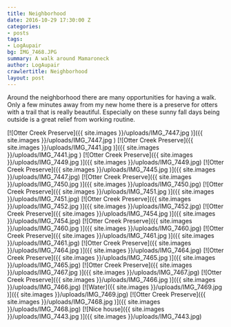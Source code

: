 ```yaml
---
title: Neighborhood
date: 2016-10-29 17:30:00 Z
categories:
- posts
tags:
- LogAupair
bg: IMG_7468.JPG
summary: A walk around Mamaroneck
author: LogAupair
crawlertitle: Neighborhood
layout: post
---
```


Around the neighborhood there are many opportunities for having a walk. Only a few minutes away from my new home there is a preserve for otters with a trail that is really beautiful. Especially on these sunny fall days being outside is a great relief from working routine.

[![Otter Creek Preserve]({{ site.images }}/uploads/IMG_7447.jpg
)]({{ site.images }}/uploads/IMG_7447.jpg
)
[![Otter Creek Preserve]({{ site.images }}/uploads/IMG_7441.jpg
)]({{ site.images }}/uploads/IMG_7441.jpg
)
[![Otter Creek Preserve]({{ site.images }}/uploads/IMG_7449.jpg
)]({{ site.images }}/uploads/IMG_7449.jpg)
[![Otter Creek Preserve]({{ site.images }}/uploads/IMG_7445.jpg
)]({{ site.images }}/uploads/IMG_7447.jpg)
[![Otter Creek Preserve]({{ site.images }}/uploads/IMG_7450.jpg
)]({{ site.images }}/uploads/IMG_7450.jpg)
[![Otter Creek Preserve]({{ site.images }}/uploads/IMG_7451.jpg
)]({{ site.images }}/uploads/IMG_7451.jpg)
[![Otter Creek Preserve]({{ site.images }}/uploads/IMG_7452.jpg
)]({{ site.images }}/uploads/IMG_7452.jpg)
[![Otter Creek Preserve]({{ site.images }}/uploads/IMG_7454.jpg
)]({{ site.images }}/uploads/IMG_7454.jpg)
[![Otter Creek Preserve]({{ site.images }}/uploads/IMG_7460.jpg
)]({{ site.images }}/uploads/IMG_7460.jpg)
[![Otter Creek Preserve]({{ site.images }}/uploads/IMG_7461.jpg
)]({{ site.images }}/uploads/IMG_7461.jpg)
[![Otter Creek Preserve]({{ site.images }}/uploads/IMG_7464.jpg
)]({{ site.images }}/uploads/IMG_7464.jpg)
[![Otter Creek Preserve]({{ site.images }}/uploads/IMG_7465.jpg
)]({{ site.images }}/uploads/IMG_7465.jpg)
[![Otter Creek Preserve]({{ site.images }}/uploads/IMG_7467.jpg
)]({{ site.images }}/uploads/IMG_7467.jpg)
[![Otter Creek Preserve]({{ site.images }}/uploads/IMG_7466.jpg
)]({{ site.images }}/uploads/IMG_7466.jpg)
[![Water]({{ site.images }}/uploads/IMG_7469.jpg
)]({{ site.images }}/uploads/IMG_7469.jpg)
[![Otter Creek Preserve]({{ site.images }}/uploads/IMG_7468.jpg
)]({{ site.images }}/uploads/IMG_7468.jpg)
[![Nice house]({{ site.images }}/uploads/IMG_7443.jpg
)]({{ site.images }}/uploads/IMG_7443.jpg)